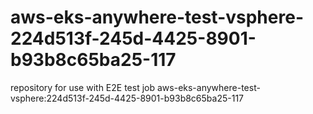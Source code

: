 # aws-eks-anywhere-test-vsphere-224d513f-245d-4425-8901-b93b8c65ba25-117
repository for use with E2E test job aws-eks-anywhere-test-vsphere:224d513f-245d-4425-8901-b93b8c65ba25-117
